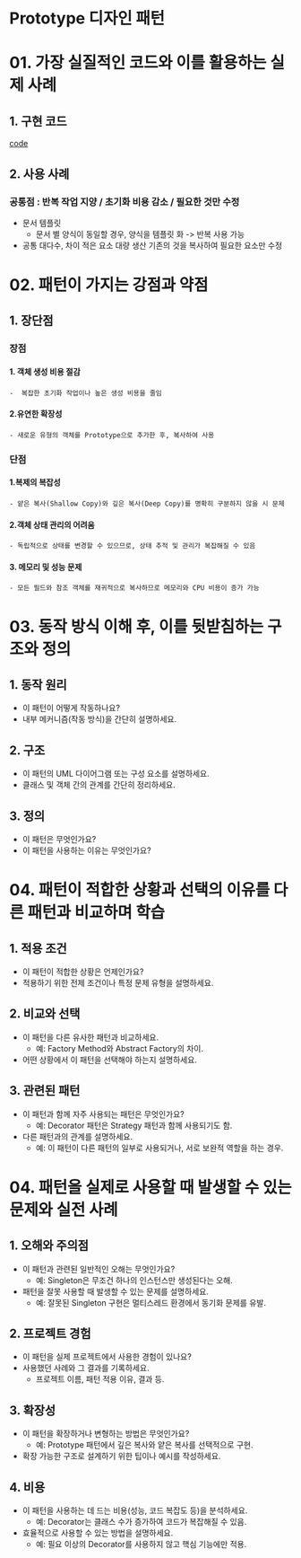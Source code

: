 # Prototype 디자인 패턴

# 01. 가장 실질적인 코드와 이를 활용하는 실제 사례

## 1. 구현 코드
[code](code)

## 2. 사용 사례
### 공통점 : 반복 작업 지양 / 초기화 비용 감소 / 필요한 것만 수정 

- 문서 템플릿 
  - 문서 별 양식이 동일할 경우, 양식을 템플릿 화 -> 반복 사용 가능 
- 공통 대다수, 차이 적은 요소 대량 생산 
  기존의 것을 복사하여 필요한 요소만 수정

# 02.  패턴이 가지는 강점과 약점

## 1. 장단점
### 장점
#### 1. 객체 생성 비용 절감
    -  복잡한 초기화 작업이나 높은 생성 비용을 줄임 
#### 2.유연한 확장성
    - 새로운 유형의 객체를 Prototype으로 추가한 후, 복사하여 사용

### 단점
#### 1.복제의 복잡성
    - 얕은 복사(Shallow Copy)와 깊은 복사(Deep Copy)를 명확히 구분하지 않을 시 문제
#### 2.객체 상태 관리의 어려움
    - 독립적으로 상태를 변경할 수 있으므로, 상태 추적 및 관리가 복잡해질 수 있음
#### 3. 메모리 및 성능 문제
    - 모든 필드와 참조 객체를 재귀적으로 복사하므로 메모리와 CPU 비용이 증가 가능 


# 03. 동작 방식 이해 후, 이를 뒷받침하는 구조와 정의

## 1. 동작 원리
- 이 패턴이 어떻게 작동하나요?
- 내부 메커니즘(작동 방식)을 간단히 설명하세요.



## 2. 구조
- 이 패턴의 UML 다이어그램 또는 구성 요소를 설명하세요.
- 클래스 및 객체 간의 관계를 간단히 정리하세요.


## 3. 정의
- 이 패턴은 무엇인가요?
- 이 패턴을 사용하는 이유는 무엇인가요?


# 04.  패턴이 적합한 상황과 선택의 이유를 다른 패턴과 비교하며 학습


## 1. 적용 조건
- 이 패턴이 적합한 상황은 언제인가요?
- 적용하기 위한 전제 조건이나 특정 문제 유형을 설명하세요.

## 2. 비교와 선택
- 이 패턴을 다른 유사한 패턴과 비교하세요.
  - 예: Factory Method와 Abstract Factory의 차이.
- 어떤 상황에서 이 패턴을 선택해야 하는지 설명하세요.


## 3. 관련된 패턴
- 이 패턴과 함께 자주 사용되는 패턴은 무엇인가요?
  - 예: Decorator 패턴은 Strategy 패턴과 함께 사용되기도 함.
- 다른 패턴과의 관계를 설명하세요.
  - 예: 이 패턴이 다른 패턴의 일부로 사용되거나, 서로 보완적 역할을 하는 경우.


# 04.  패턴을 실제로 사용할 때 발생할 수 있는 문제와 실전 사례

## 1. 오해와 주의점
- 이 패턴과 관련된 일반적인 오해는 무엇인가요?
  - 예: Singleton은 무조건 하나의 인스턴스만 생성된다는 오해.
- 패턴을 잘못 사용할 때 발생할 수 있는 문제를 설명하세요.
  - 예: 잘못된 Singleton 구현은 멀티스레드 환경에서 동기화 문제를 유발.



## 2. 프로젝트 경험
- 이 패턴을 실제 프로젝트에서 사용한 경험이 있나요?
- 사용했던 사례와 그 결과를 기록하세요.
  - 프로젝트 이름, 패턴 적용 이유, 결과 등.



## 3. 확장성
- 이 패턴을 확장하거나 변형하는 방법은 무엇인가요?
  - 예: Prototype 패턴에서 깊은 복사와 얕은 복사를 선택적으로 구현.
- 확장 가능한 구조로 설계하기 위한 팁이나 예시를 작성하세요.



## 4. 비용
- 이 패턴을 사용하는 데 드는 비용(성능, 코드 복잡도 등)을 분석하세요.
  - 예: Decorator는 클래스 수가 증가하여 코드가 복잡해질 수 있음.
- 효율적으로 사용할 수 있는 방법을 설명하세요.
  - 예: 필요 이상의 Decorator를 사용하지 않고 핵심 기능에만 적용.